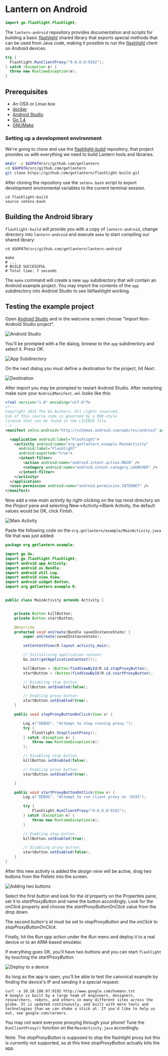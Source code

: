 # Lantern on Android

```java
import go.flashlight.Flashlight;
```

The `lantern-android` repository provides documentation and scripts for
building a basic [flashlight][1] shared library that exports special methods
that can be used from Java code, making it possible to run the [flashlight][1]
client on Android devices.

```java
try {
  Flashlight.RunClientProxy("0.0.0.0:9192");
} catch (Exception e) {
  throw new RuntimeException(e);
}
```

## Prerequisites

* An OSX or Linux box
* [docker][2]
* [Android Studio][3]
* [Go 1.4][4]
* [GNUMake][6]

### Setting up a development environment

We're going to clone and use the [flashlight-build][5] repository, that
project provides us with everything we need to build Lantern tools and
libraries.

```sh
mkdir -p $GOPATH/src/github.com/getlantern
cd $GOPATH/src/github.com/getlantern
git clone https://github.com/getlantern/flashlight-build.git
```

After cloning the repository use the `setenv.bash` script to export development
enviromental variables to the current terminal session.

```
cd flashlight-build
source setenv.bash
```

## Building the Android library

`flashlight-build` will provide you with a copy of `lantern-android`, change
directory into `lantern-android` and execute `make` to start compiling our
shared library:

```
cd $GOPATH/src/github.com/getlantern/lantern-android

make
# ...
# BUILD SUCCESSFUL
# Total time: 7 seconds
```

The `make` command will create a new `app` subdirectory that will contain an
Android example project. You may import the contents of the `app` subdirectory
into Android Studio to see libflashlight working.

## Testing the example project

Open [Android Studio][3] and in the welcome screen choose "Import Non-Android
Studio project".

![Android Studio](https://cloud.githubusercontent.com/assets/385670/5712830/5f4cda3c-9a7b-11e4-85af-8af9d54e18c7.png)

You'll be prompted with a file dialog, browse to the `app` subdirectory and
select it. Press *OK*.

![App Subdirectory](https://cloud.githubusercontent.com/assets/385670/5769230/5431dec6-9cde-11e4-82ce-d3983471a1f1.png)

On the next dialog you must define a destination for the project, hit *Next*.

![Destination](https://cloud.githubusercontent.com/assets/385670/5712874/ad8265e6-9a7b-11e4-9018-671875dfdb17.png)

After import you may be prompted to restart Android Studio. After restarting
make sure your `AndroidManifest.xml` looks like this:

```xml
<?xml version="1.0" encoding="utf-8"?>
<!--
Copyright 2014 The Go Authors. All rights reserved.
Use of this source code is governed by a BSD-style
license that can be found in the LICENSE file.
-->
<manifest xmlns:android="http://schemas.android.com/apk/res/android" package="org.getlantern.example" android:versionCode="1" android:versionName="1.0">

  <application android:label="Flashlight">
    <activity android:name="org.getlantern.example.MainActivity"
      android:label="Flashlight"
      android:exported="true">
      <intent-filter>
        <action android:name="android.intent.action.MAIN" />
        <category android:name="android.intent.category.LAUNCHER" />
      </intent-filter>
    </activity>
  </application>
  <uses-permission android:name="android.permission.INTERNET" />
</manifest>
```

Now add a new *main activity* by right-clicking on the top most directory on
the *Project* pane and selecting New->Activity->Blank Activity, the default
values would be OK, click *Finish*.

![Main Activity](https://cloud.githubusercontent.com/assets/385670/5712891/ca3573fe-9a7b-11e4-953d-d43b12fcdb62.png)

Paste the following code on the `org.getlantern/example/MainActivity.java` file
that was just added:

```java
package org.getlantern.example;

import go.Go;
import go.flashlight.Flashlight;
import android.app.Activity;
import android.os.Bundle;
import android.util.Log;
import android.view.View;
import android.widget.Button;
import org.getlantern.example.R;


public class MainActivity extends Activity {


    private Button killButton;
    private Button startButton;

    @Override
    protected void onCreate(Bundle savedInstanceState) {
        super.onCreate(savedInstanceState);

        setContentView(R.layout.activity_main);

        // Initializing application context.
        Go.init(getApplicationContext());

        killButton = (Button)findViewById(R.id.stopProxyButton);
        startButton = (Button)findViewById(R.id.startProxyButton);

        // Disabling stop button.
        killButton.setEnabled(false);

        // Enabling proxy button.
        startButton.setEnabled(true);
    }

    public void stopProxyButtonOnClick(View v) {

        Log.v("DEBUG", "Attempt to stop running proxy.");
        try {
            Flashlight.StopClientProxy();
        } catch (Exception e) {
            throw new RuntimeException(e);
        };

        // Disabling stop button.
        killButton.setEnabled(false);

        // Enabling proxy button.
        startButton.setEnabled(true);

    }

    public void startProxyButtonOnClick(View v) {
        Log.v("DEBUG", "Attempt to run client proxy on :9192");

        try {
            Flashlight.RunClientProxy("0.0.0.0:9192");
        } catch (Exception e) {
            throw new RuntimeException(e);
        }

        // Enabling stop button.
        killButton.setEnabled(true);

        // Disabling proxy button.
        startButton.setEnabled(false);
    }
}
```

After this new activity is added the *design view* will be active, drag two
buttons from the *Pallete* into the screen.

![Adding two buttons](https://cloud.githubusercontent.com/assets/385670/5769192/d9df19cc-9cdd-11e4-90d0-b37b6d6b3a41.png)

Select the first button and look for the *id* property on the Properties pane,
set it to *startProxyButton* and name the button accordingly. Look for the
*onClick* property and choose the *startProxyButtonOnClick* value from the drop
down.

The second button's *id* must be set to *stopProxyButton* and the *onClick* to
*stopProxyButtonOnClick*.

Finally, hit the *Run app* action under the *Run* menu and deploy it to a real
device or to an ARM-based emulator.

If everything goes OK, you'll have two buttons and you can start `flashlight`
by touching the *startProxyButton*.

![Deploy to a device](https://cloud.githubusercontent.com/assets/385670/5712899/db6ddb34-9a7b-11e4-8841-6b6b12e46c27.png)

As long as the app is open, you'll be able to test the canonical example by
finding the device's IP and sending it a special request:

```
curl -x 10.10.100.97:9192 http://www.google.com/humans.txt
# Google is built by a large team of engineers, designers, researchers, robots, and others in many different sites across the globe. It is updated continuously, and built with more tools and technologies than we can shake a stick at. If you'd like to help us out, see google.com/careers.
```

You may not want everyone proxying through your phone! Tune the
`RunClientProxy()` function on the `MainActivity.java` accordingly.

Note: The *stopProxyButton* is supposed to stop the flashlight proxy but this
is currently not supported, so at this time *stopProxyButton* actually kills
the app.

[1]: https://github.com/getlantern/flashlight
[2]: https://www.docker.com/
[3]: http://developer.android.com/tools/studio/index.html
[4]: http://golang.org/
[5]: https://github.com/getlantern/flashlight-build
[6]: http://www.gnu.org/software/make/
